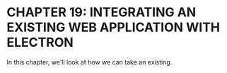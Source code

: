# CHAPTER 19: INTEGRATING AN EXISTING WEB APPLICATION WITH ELECTRON

In this chapter, we'll look at how we can take an existing.

<!-- HERE -- p. 215! -->